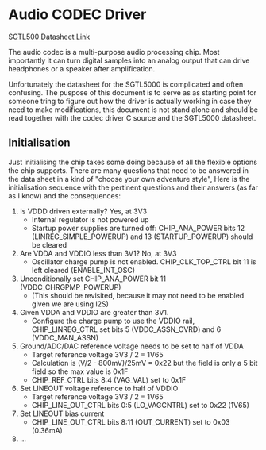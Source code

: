 Audio CODEC Driver
==================

[SGTL500 Datasheet Link](https://www.nxp.com/docs/en/data-sheet/SGTL5000.pdf)

The audio codec is a multi-purpose audio processing chip.
Most importantly it can turn digital samples into
an analog output that can drive headphones or a speaker
after amplification.

Unfortunately the datasheet for the SGTL5000 is complicated and
often confusing. The puspose of this document is to serve as
as starting point for someone tring to figure out how the
driver is actually working in case they need to make modifications,
this document is not stand alone and should be read together
with the codec driver C source and the SGTL5000 datasheet.

Initialisation
--------------

Just initialising the chip takes some doing because
of all the flexible options the chip supports.
There are many questions that need to be answered in the
data sheet in a kind of "choose your own adventure style",
Here is the initialisation sequence with the pertinent questions
and their answers (as far as I know) and the consequences:

1.  Is VDDD driven externally? Yes, at 3V3
    -   Internal regulator is not powered up
    -   Startup power supplies are turned off:
        CHIP_ANA_POWER bits 12 (LINREG_SIMPLE_POWERUP) and 13 (STARTUP_POWERUP) should be cleared
2.  Are VDDA and VDDIO less than 3V1? No, at 3V3
    -   Oscillator charge pump is not enabled.
        CHIP_CLK_TOP_CTRL bit 11 is left cleared (ENABLE_INT_OSC)
3.  Unconditionally set CHIP_ANA_POWER bit 11 (VDDC_CHRGPMP_POWERUP)
    -   (This should be revisited, because it may not need to be enabled
        given we are using I2S)
4.  Given VDDA and VDDIO are greater than 3V1.
    -   Configure the charge pump to use the VDDIO rail,
        CHIP_LINREG_CTRL set bits 5 (VDDC_ASSN_OVRD) and 6 (VDDC_MAN_ASSN)
5.  Ground/ADC/DAC reference voltage needs to be set to half of VDDA
    -   Target reference voltage 3V3 / 2 = 1V65
    -   Calculation is (V/2 - 800mV)/25mV = 0x22 but the
        field is only a 5 bit field so the max value is 0x1F
    -   CHIP_REF_CTRL bits 8:4 (VAG_VAL) set to 0x1F
6.  Set LINEOUT voltage reference to half of VDDIO
    -   Target reference voltage 3V3 / 2 = 1V65
    -   CHIP_LINE_OUT_CTRL bits 0:5  (LO_VAGCNTRL) set to 0x22 (1V65)
7.  Set LINEOUT bias current
    -   CHIP_LINE_OUT_CTRL bits 8:11 (OUT_CURRENT) set to 0x03 (0.36mA)
8.  ...